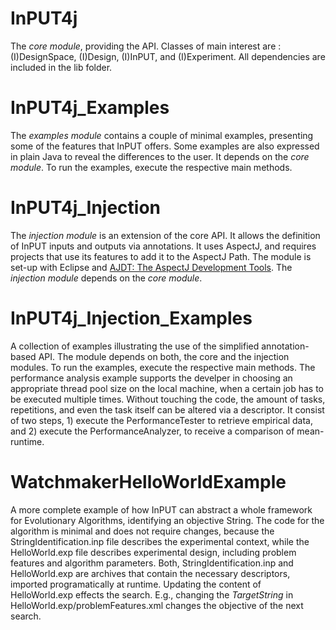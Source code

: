 # InPUT4j

The *core module*, providing the API. Classes of main interest are : (I)DesignSpace, (I)Design, (I)InPUT, and (I)Experiment. All dependencies are included in the lib folder.

# InPUT4j_Examples

The *examples module* contains a couple of minimal examples, presenting some of the features that InPUT offers. Some examples are also expressed in plain Java to reveal the differences to the user. It depends on the *core module*. To run the examples, execute the respective main methods.

# InPUT4j_Injection

The *injection module* is an extension of the core API. It allows the definition of InPUT inputs and outputs via annotations. It uses AspectJ, and requires projects that use its features to add it to the AspectJ Path.
The module is set-up with Eclipse and [AJDT: The AspectJ Development Tools](http://www.eclipse.org/aaspectj/). The *injection module* depends on the *core module*.

# InPUT4j_Injection_Examples

A collection of examples illustrating the use of the simplified annotation-based API. The module depends on both, the core and the injection modules. To run the examples, execute the respective main methods. The performance analysis example supports the develper in choosing an appropriate thread pool size on the local machine, when a certain job has to be executed multiple times. Without touching the code, the amount of tasks, repetitions, and even the task itself can be altered via a descriptor. It consist of two steps, 1) execute the PerformanceTester to retrieve empirical data, and 2) execute the PerformanceAnalyzer, to receive a comparison of mean-runtime. 

# WatchmakerHelloWorldExample

A more complete example of how InPUT can abstract a whole framework for Evolutionary Algorithms, identifying an objective String. The code for the algorithm is minimal and does not require changes, because the StringIdentification.inp file describes the experimental context, while the HelloWorld.exp file describes experimental design, including problem features and algorithm parameters. Both, StringIdentification.inp and HelloWorld.exp are archives that contain the necessary descriptors, imported programatically at runtime. Updating the content of HelloWorld.exp effects the search. E.g., changing the *TargetString* in HelloWorld.exp/problemFeatures.xml changes the objective of the next search.
